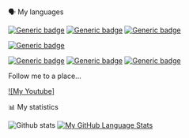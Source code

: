 🗣 My languages

[![Generic badge](https://img.shields.io/badge/Code-C%23-000aff.svg)](https://shields.io/)
[![Generic badge](https://img.shields.io/badge/Code-C++-7500fa)](https://shields.io/)
[![Generic badge](https://img.shields.io/badge/Code-Visual%20Basic-8a00fa)](https://shields.io/)

[![Generic badge](https://img.shields.io/badge/Code-F%23-1c6105.svg)](https://shields.io/)

[![Generic badge](https://img.shields.io/badge/Code-Python-802121.svg)](https://shields.io/)
[![Generic badge](https://img.shields.io/badge/Code-SQL-ab5635)](https://shields.io/)
[![Generic badge](https://img.shields.io/badge/Code-Assembly-d1833f)](https://shields.io/)
<!--
[![Generic badge]()](https://shields.io/)
[![Generic badge]()](https://shields.io/)
[![Generic badge]()](https://shields.io/)
-->

Follow me to a place...

[![My Youtube]](https://www.youtube.com/channel/UCu-5F8ZwJ_FVeHjPpNIudxA)
&nbsp;&nbsp;

📊 My statistics

![Github stats](https://github-readme-stats.vercel.app/api?username=RusMermaid&theme=codeSTACKr&show_icons=true&count_private=true)
[![My GitHub Language Stats](https://github-readme-stats.vercel.app/api/top-langs/?username=RusMermaid&langs_count=10&theme=codeSTACKr&exclude_repo=Ural_CS)]()



<!--
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 - token forstats2
-->

